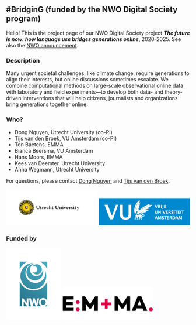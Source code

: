 ## #BridginG (funded by the NWO Digital Society program)

Hello! This is the project page of our NWO Digital Society project **_The future is now: how language use bridges generations online_**, 2020-2025. See also the [NWO announcement](https://www.nwo.nl/actueel/nieuws/2020/02/vijf-nieuwe-onderzoeken-naar-de-digitale-samenleving.html).

### Description

Many urgent societal challenges, like climate change, require generations to align their interests, but
online discussions sometimes escalate. We combine computational methods on large-scale observational
online data with laboratory and field experiments—to develop both data- and theory-driven interventions
that will help citizens, journalists and organizations bring generations together online.


### Who?

* Dong Nguyen, Utrecht University (co-PI)
* Tijs van den Broek, VU Amsterdam (co-PI)
* Ton Baetens, EMMA
* Bianca Beersma, VU Amsterdam
* Hans Moors, EMMA
* Kees van Deemter, Utrecht University
* Anna Wegmann, Utrecht University

For questions, please contact [Dong Nguyen](https://www.dongnguyen.nl/) and [Tijs van den Broek](https://research.vu.nl/en/persons/tijs-van-den-broek).

<a href="https://www.uu.nl/"><img src="img/UU_logo_EN_CMYK.png" width="250"></a>
<a href="https://www.vu.nl/"><img src="img/VUlogo_NL_Blauw_HR_RGB_tcm289-201375.png" width="250"></a>


### Funded by

<a href="https://www.nwo.nl"><img src="img/NWO-logo - witruimte.png" width="150"></a>
<a href="https://www.emma.nl/"><img src="img/emma-logo.svg" width="250"></a>